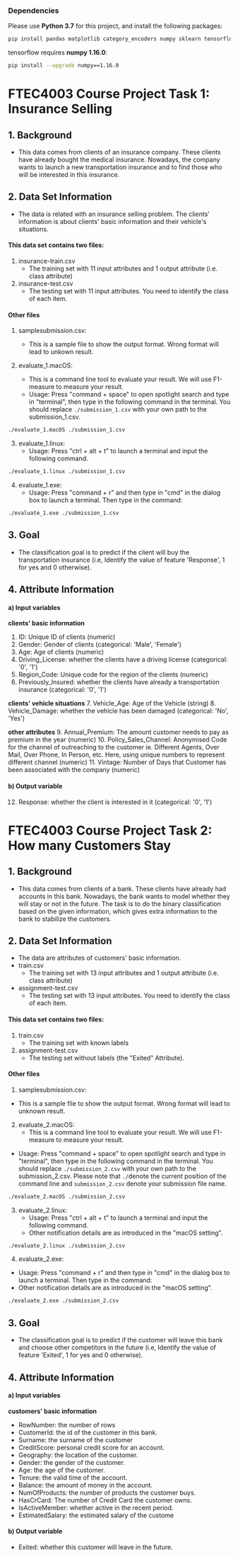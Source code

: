 ### Dependencies
Please use **Python 3.7** for this project, and install the following packages:
```bash
pip install pandas matplotlib category_encoders numpy sklearn tensorflow keras
```
tensorflow requires **numpy 1.16.0**:
```bash
pip install --upgrade numpy==1.16.0
```
# FTEC4003 Course Project Task 1: Insurance Selling

## 1. Background
- This data comes from clients of an insurance company. These clients have already bought the medical insurance. Nowadays, the company wants to launch a new transportation insurance and to find those who will be interested in this insurance.
## 2. Data Set Information
- The data is related with an insurance selling problem. The clients' information is about clients' basic information and their vehicle's situations.
#### This data set contains two files:
1. insurance-train.csv
	- The training set with 11 input attributes and 1 output attribute (i.e. class attribute)
2. insurance-test.csv
	- The testing set with 11 input attributes. You need to identify the class of each item. 

#### Other files
1. samplesubmission.csv:
	- This is a sample file to show the output format. Wrong format will lead to unkown result.

2. evaluate_1.macOS:
	- This is a command line tool to evaluate your result. We will use F1-measure to measure your result.
	- Usage: Press "command + space" to open spotlight search and type in "terminal", then type in the following command in the terminal. You should replace
```./submission_1.csv``` with your own path to the submission_1.csv.
```bash
./evaluate_1.macOS ./submission_1.csv
```

3. evaluate_1.linux:
	- Usage: Press "ctrl + alt + t" to launch a terminal and input the following command.
```bash
./evaluate_1.linux ./submission_1.csv
```

4. evaluate_1.exe:
	- Usage: Press "command + r" and then type in "cmd" in the dialog box to launch a terminal. Then type in the command:
```bash
./evaluate_1.exe ./submission_1.csv
```

## 3. Goal

- The classification goal is to predict if the client will buy the transportation insurance (i.e, Identify the value of feature 'Response', 1 for yes and 0 otherwise).

## 4. Attribute Information
#### a) Input variables
**clients' basic information**
1. ID: Unique ID of clients (numeric)
2. Gender: Gender of clients (categorical: 'Male', 'Female')
3. Age: Age of clients (numeric)
4. Driving_License: whether the clients have a driving license (categorical: '0', '1')
5. Region_Code: Unique code for the region of the clients (numeric)
6. Previously_Insured: whether the clients have already a transportation insurance (categorical: '0', '1')

**clients' vehicle situations**
7. Vehicle_Age: Age of the Vehicle (string)
8. Vehicle_Damage: whether the vehicle has been damaged (categorical: 'No', 'Yes')

**other attributes**
9. Annual_Premium: The amount customer needs to pay as premium in the year (numeric)
10. Policy_Sales_Channel: Anonymised Code for the channel of outreaching to the customer ie. Different Agents, Over Mail, Over Phone, In Person, etc. Here, using unique numbers to represent different channel (numeric)
11. Vintage: Number of Days that Customer has been associated with the company (numeric)

#### b) Output variable
12. Response: whether the client is interested in it (categorical: '0', '1')
# FTEC4003 Course Project Task 2: How many Customers Stay
## 1. Background
- This data comes from clients of a bank. These clients have already had accounts in this bank. Nowadays, the bank wants to model whether they will stay or not in the future. The task is to do the binary classification based on the given information, which gives extra information to the bank to stabilize the customers.
## 2. Data Set Information
- The data are attributes of customers' basic information. 
- train.csv
  - The training set with 13 input attributes and 1 output attribute (i.e. class attribute)
- assignment-test.csv
  - The testing set with 13 input attributes. You need to identify the class of each item. 
#### This data set contains two files:
1. train.csv
	- The training set with known labels
2. assignment-test.csv
	- The testing set without labels (the "Exited" Attribute).

#### Other files
1. samplesubmission.csv:
	
- This is a sample file to show the output format. Wrong format will lead to unknown result.
	
2. evaluate_2.macOS:
	- This is a command line tool to evaluate your result. We will use F1-measure to measure your result. 
	
  - Usage: Press "command + space" to open spotlight search and type in "terminal", then type in the following command in the terminal. You should replace
	```./submission_2.csv``` with your own path to the submission_2.csv.  Please note that ```./```denote the current position of the command line and ```submission_2.csv``` denote your submission file name.
```bash
./evaluate_2.macOS ./submission_2.csv
```

3. evaluate_2.linux:
	- Usage: Press "ctrl + alt + t" to launch a terminal and input the following command.
	- Other  notification details are as introduced in the "macOS setting".
```bash
./evaluate_2.linux ./submission_2.csv
```

4. evaluate_2.exe:
  - Usage: Press "command + r" and then type in "cmd" in the dialog box to launch a terminal. Then type in the command:
  - Other notification details are as introduced in the "macOS setting".
```bash
./evaluate_2.exe ./submission_2.csv
```

## 3. Goal

- The classification goal is to predict if the customer will leave this bank and choose other competitors in the future (i.e, Identify the value of feature 'Exited', 1 for yes and 0 otherwise).

## 4. Attribute Information
#### a) Input variables

**customers' basic information**

- RowNumber: the number of rows
- CustomerId: the id of the customer in this bank.
- Surname: the surname of the customer
- CreditScore: personal credit score for an account.
- Geography: the location of the customer.
- Gender: the gender of the customer.
- Age: the age of the customer.
- Tenure: the valid time of the account.
- Balance: the amount of money in the account.
- NumOfProducts: the number of products the customer buys.
- HasCrCard: The number of Credit Card the customer owns.
- IsActiveMember: whether active in the recent period.
- EstimatedSalary: the estimated salary of the custome

#### b) Output variable

- Exited: whether this customer will leave in the future.

